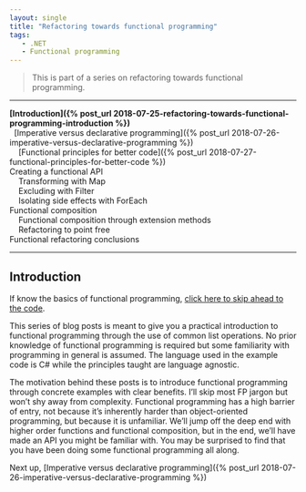 ```yaml
---
layout: single
title: "Refactoring towards functional programming"
tags:
   - .NET
   - Functional programming
---
```


> This is part of a series on refactoring towards functional programming.

---
**[Introduction]({% post_url 2018-07-25-refactoring-towards-functional-programming-introduction %})**  
&nbsp;&nbsp;[Imperative versus declarative programming]({% post_url 2018-07-26-imperative-versus-declarative-programming %})  
&nbsp;&nbsp;&nbsp;&nbsp;[Functional principles for better code]({% post_url 2018-07-27-functional-principles-for-better-code %})  
Creating a functional API  
&nbsp;&nbsp;&nbsp;&nbsp;Transforming with Map  
&nbsp;&nbsp;&nbsp;&nbsp;Excluding with Filter  
&nbsp;&nbsp;&nbsp;&nbsp;Isolating side effects with ForEach  
Functional composition  
&nbsp;&nbsp;&nbsp;&nbsp;Functional composition through extension methods  
&nbsp;&nbsp;&nbsp;&nbsp;Refactoring to point free  
Functional refactoring conclusions  

---

## Introduction

If know the basics of functional programming, [click here to skip ahead to the code]().

This series of blog posts is meant to give you a practical introduction to functional programming through the use of common list operations. No prior knowledge of functional programming is required but some familiarity with programming in general is assumed. The language used in the example code is C# while the principles taught are language agnostic.

The motivation behind these posts is to introduce functional programming through concrete examples with clear benefits. I’ll skip most FP jargon but won’t shy away from complexity. Functional programming has a high barrier of entry, not because it’s inherently harder than object-oriented programming, but because it is unfamiliar. We’ll jump off the deep end with higher order functions and functional composition, but in the end, we’ll have made an API you might be familiar with. You may be surprised to find that you have been doing some functional programming all along.

Next up, [Imperative versus declarative programming]({% post_url 2018-07-26-imperative-versus-declarative-programming %})